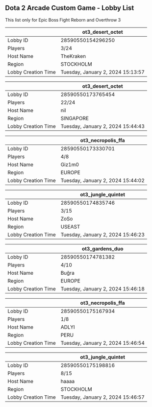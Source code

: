 ## Dota 2 Arcade Custom Game - Lobby List

This list only for Epic Boss Fight Reborn and Overthrow 3

|  | ot3_desert_octet |
| ------ | ------ |
| Lobby ID | 28590550154296250 |
| Players | 3/24 |
| Host Name | TheKraken |
| Region | STOCKHOLM |
| Lobby Creation Time | Tuesday, January 2, 2024 15:13:57 |


|  | ot3_desert_octet |
| ------ | ------ |
| Lobby ID | 28590550173765454 |
| Players | 22/24 |
| Host Name | nil |
| Region | SINGAPORE |
| Lobby Creation Time | Tuesday, January 2, 2024 15:44:43 |


|  | ot3_necropolis_ffa |
| ------ | ------ |
| Lobby ID | 28590550173330701 |
| Players | 4/8 |
| Host Name | Giz1m0 |
| Region | EUROPE |
| Lobby Creation Time | Tuesday, January 2, 2024 15:44:02 |


|  | ot3_jungle_quintet |
| ------ | ------ |
| Lobby ID | 28590550174835746 |
| Players | 3/15 |
| Host Name | ZoSo |
| Region | USEAST |
| Lobby Creation Time | Tuesday, January 2, 2024 15:46:23 |


|  | ot3_gardens_duo |
| ------ | ------ |
| Lobby ID | 28590550174781382 |
| Players | 4/10 |
| Host Name | Buğra |
| Region | EUROPE |
| Lobby Creation Time | Tuesday, January 2, 2024 15:46:18 |


|  | ot3_necropolis_ffa |
| ------ | ------ |
| Lobby ID | 28590550175167934 |
| Players | 1/8 |
| Host Name | ADLYI |
| Region | PERU |
| Lobby Creation Time | Tuesday, January 2, 2024 15:46:54 |


|  | ot3_jungle_quintet |
| ------ | ------ |
| Lobby ID | 28590550175198816 |
| Players | 8/15 |
| Host Name | haaaa |
| Region | STOCKHOLM |
| Lobby Creation Time | Tuesday, January 2, 2024 15:46:57 |


